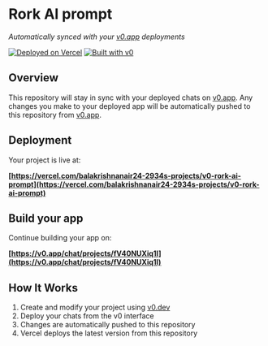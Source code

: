 # Rork AI prompt

*Automatically synced with your [v0.app](https://v0.app) deployments*

[![Deployed on Vercel](https://img.shields.io/badge/Deployed%20on-Vercel-black?style=for-the-badge&logo=vercel)](https://vercel.com/balakrishnanair24-2934s-projects/v0-rork-ai-prompt)
[![Built with v0](https://img.shields.io/badge/Built%20with-v0.app-black?style=for-the-badge)](https://v0.app/chat/projects/fV40NUXiq1l)

## Overview

This repository will stay in sync with your deployed chats on [v0.app](https://v0.app).
Any changes you make to your deployed app will be automatically pushed to this repository from [v0.app](https://v0.app).

## Deployment

Your project is live at:

**[https://vercel.com/balakrishnanair24-2934s-projects/v0-rork-ai-prompt](https://vercel.com/balakrishnanair24-2934s-projects/v0-rork-ai-prompt)**

## Build your app

Continue building your app on:

**[https://v0.app/chat/projects/fV40NUXiq1l](https://v0.app/chat/projects/fV40NUXiq1l)**

## How It Works

1. Create and modify your project using [v0.dev](https://v0.dev)
2. Deploy your chats from the v0 interface
3. Changes are automatically pushed to this repository
4. Vercel deploys the latest version from this repository